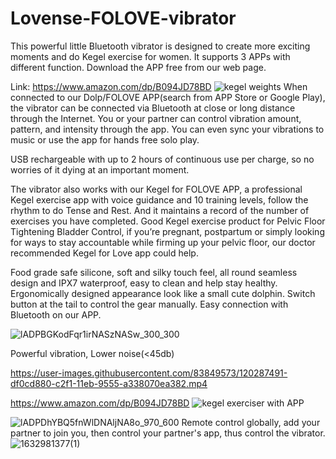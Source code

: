 # Lovense-FOLOVE-vibrator
This powerful little Bluetooth vibrator is designed to create more exciting moments and do Kegel exercise for women. It supports 3 APPs with different function. Download the APP free from our web page.

Link: https://www.amazon.com/dp/B094JD78BD
![kegel weights](https://user-images.githubusercontent.com/83849573/120287119-86d5d680-c2f1-11eb-9e2f-0914e911b108.jpg)
When connected to our Dolp/FOLOVE APP(search from APP Store or Google Play), the vibrator can be connected via Bluetooth at close or long distance through the Internet. You or your partner can control vibration amount, pattern, and intensity through the app. You can even sync your vibrations to music or use the app for hands free solo play. 

USB rechargeable with up to 2 hours of continuous use per charge, so no worries of it dying at an important moment.

The vibrator also works with our Kegel for FOLOVE APP, a professional Kegel exercise app with voice guidance and 10 training levels, follow the rhythm to do Tense and Rest. And it maintains a record of the number of exercises you have completed. Good Kegel exercise product for Pelvic Floor Tightening Bladder Control, if you’re pregnant, postpartum or simply looking for ways to stay accountable while firming up your pelvic floor, our doctor recommended Kegel for Love app could help. 

Food grade safe silicone, soft and silky touch feel, all round seamless design and IPX7 waterproof, easy to clean and help stay healthy. Ergonomically designed appearance look like a small cute dolphin. Switch button at the tail to control the gear manually. Easy connection with Bluetooth on our APP. 

![lADPBGKodFqr1irNASzNASw_300_300](https://user-images.githubusercontent.com/83849573/120287345-c1d80a00-c2f1-11eb-9c4d-e7a17a1f40f7.jpg)

Powerful vibration, Lower noise(<45db)

https://user-images.githubusercontent.com/83849573/120287491-df0cd880-c2f1-11eb-9555-a338070ea382.mp4

https://www.amazon.com/dp/B094JD78BD
![kegel exerciser with APP](https://user-images.githubusercontent.com/83849573/120765390-bed85600-c54b-11eb-87a7-42df21f65558.jpg)


![lADPDhYBQ5fnWlDNAljNA8o_970_600](https://user-images.githubusercontent.com/83849573/135395073-735fa432-0832-4ab2-a039-33f719eabdeb.jpg)
Remote control globally, add your partner to join you, then control your partner's app, thus control the vibrator.
![1632981377(1)](https://user-images.githubusercontent.com/83849573/135395567-d0cad9ed-3549-49c3-b623-77966fff0fe7.jpg)
